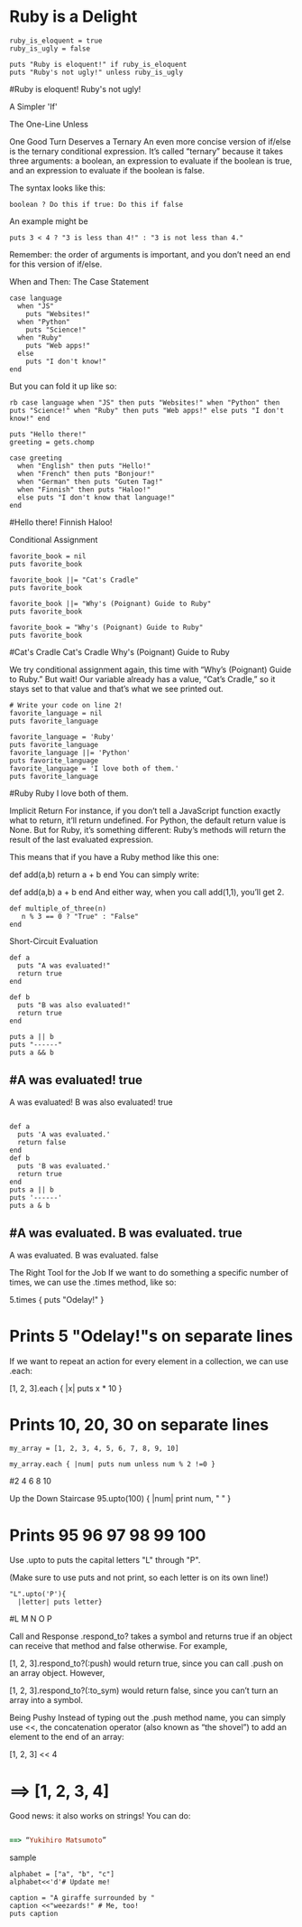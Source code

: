 # Ruby is a Delight
```
ruby_is_eloquent = true
ruby_is_ugly = false

puts "Ruby is eloquent!" if ruby_is_eloquent
puts "Ruby's not ugly!" unless ruby_is_ugly
```
#Ruby is eloquent!
Ruby's not ugly!

A Simpler 'If'

The One-Line Unless

One Good Turn Deserves a Ternary
An even more concise version of if/else is the ternary conditional expression. It’s called “ternary” because it takes three arguments: a boolean, an expression to evaluate if the boolean is true, and an expression to evaluate if the boolean is false.

The syntax looks like this:
```
boolean ? Do this if true: Do this if false
```
An example might be

```
puts 3 < 4 ? "3 is less than 4!" : "3 is not less than 4."
```
Remember: the order of arguments is important, and you don’t need an end for this version of if/else.


When and Then: The Case Statement
```
case language
  when "JS"
    puts "Websites!"
  when "Python"
    puts "Science!"
  when "Ruby"
    puts "Web apps!"
  else
    puts "I don't know!"
end
```
But you can fold it up like so:
```
rb case language when "JS" then puts "Websites!" when "Python" then puts "Science!" when "Ruby" then puts "Web apps!" else puts "I don't know!" end
```

```
puts "Hello there!"
greeting = gets.chomp

case greeting
  when "English" then puts "Hello!"
  when "French" then puts "Bonjour!"
  when "German" then puts "Guten Tag!"
  when "Finnish" then puts "Haloo!"
  else puts "I don't know that language!"
end
```
#Hello there!
Finnish
Haloo!

Conditional Assignment
```
favorite_book = nil
puts favorite_book

favorite_book ||= "Cat's Cradle"
puts favorite_book

favorite_book ||= "Why's (Poignant) Guide to Ruby"
puts favorite_book

favorite_book = "Why's (Poignant) Guide to Ruby"
puts favorite_book
```
#Cat's Cradle
Cat's Cradle
Why's (Poignant) Guide to Ruby

We try conditional assignment again, this time with “Why’s (Poignant) Guide to Ruby.” But wait! Our variable already has a value, “Cat’s Cradle,” so it stays set to that value and that’s what we see printed out.

```
# Write your code on line 2!
favorite_language = nil
puts favorite_language

favorite_language = 'Ruby'
puts favorite_language
favorite_language ||= 'Python'
puts favorite_language
favorite_language = 'I love both of them.'
puts favorite_language

```
#Ruby
Ruby
I love both of them.

Implicit Return
For instance, if you don’t tell a JavaScript function exactly what to return, it’ll return undefined. For Python, the default return value is None. But for Ruby, it’s something different: Ruby’s methods will return the result of the last evaluated expression.

This means that if you have a Ruby method like this one:

def add(a,b)
  return a + b
end
You can simply write:

def add(a,b)
  a + b
end
And either way, when you call add(1,1), you’ll get 2.

```
def multiple_of_three(n)
   n % 3 == 0 ? "True" : "False"
end
```

Short-Circuit Evaluation
```
def a
  puts "A was evaluated!"
  return true
end

def b
  puts "B was also evaluated!"
  return true
end

puts a || b
puts "------"
puts a && b
```
#A was evaluated!
true
------
A was evaluated!
B was also evaluated!
true

```

def a 
  puts 'A was evaluated.'
  return false
end
def b
  puts 'B was evaluated.'
  return true
end
puts a || b
puts '------'
puts a & b
```
#A was evaluated.
B was evaluated.
true
------
A was evaluated.
B was evaluated.
false

The Right Tool for the Job
If we want to do something a specific number of times, we can use the .times method, like so:

5.times { puts "Odelay!" }
# Prints 5 "Odelay!"s on separate lines
If we want to repeat an action for every element in a collection, we can use .each:

[1, 2, 3].each { |x| puts x * 10 }
# Prints 10, 20, 30 on separate lines

```
my_array = [1, 2, 3, 4, 5, 6, 7, 8, 9, 10]

my_array.each { |num| puts num unless num % 2 !=0 }
```
#2
4
6
8
10

Up the Down Staircase
95.upto(100) { |num| print num, " " }
# Prints 95 96 97 98 99 100
Use .upto to puts the capital letters "L" through "P".

(Make sure to use puts and not print, so each letter is on its own line!)
```
"L".upto('P'){
  |letter| puts letter}
  ```
  #L
M
N
O
P

Call and Response
.respond_to? takes a symbol and returns true if an object can receive that method and false otherwise. For example,

[1, 2, 3].respond_to?(:push)
would return true, since you can call .push on an array object. However,

[1, 2, 3].respond_to?(:to_sym)
would return false, since you can’t turn an array into a symbol.

Being Pushy
Instead of typing out the .push method name, you can simply use <<, the concatenation operator (also known as “the shovel”) to add an element to the end of an array:

[1, 2, 3] << 4
# ==> [1, 2, 3, 4]


Good news: it also works on strings! You can do:

```rb “Yukihiro “ << “Matsumoto”

==> “Yukihiro Matsumoto”
```

sample
```
alphabet = ["a", "b", "c"]
alphabet<<'d'# Update me!

caption = "A giraffe surrounded by "
caption <<"weezards!" # Me, too!
puts caption
```
